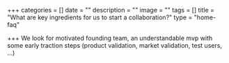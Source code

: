 +++
categories = []
date = ""
description = ""
image = ""
tags = []
title = "What are key ingredients for us to start a collaboration?"
type = "home-faq"

+++
We look for motivated founding team, an understandable mvp with some early traction steps (product validation, market validation, test users, …)